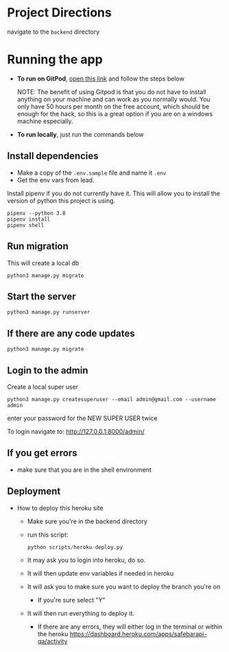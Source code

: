 # Project Directions

navigate to the `backend` directory

# Running the app

- **To run on GitPod**, [open this link](https://gitpod.io/#https://github.com/Sexual-Assault-Center/SafeBar/branches) and follow the steps below

  NOTE: The benefit of using Gitpod is that you do not have to install anything on your machine and can work as you normally would. You only have 50 hours per month on the free account, which should be enough for the hack, so this is a great option if you are on a windows machine especially.

- **To run locally**, just run the commands below

## Install dependencies

- Make a copy of the `.env.sample` file and name it `.env`
- Get the env vars from lead.

Install pipenv if you do not currently have it. This will allow you to install the version of python this project is using.

```shell
pipenv --python 3.8
pipenv install
pipenv shell
```

## Run migration

This will create a local db

```
python3 manage.py migrate
```

## Start the server

```
python3 manage.py runserver
```

## If there are any code updates

```
python3 manage.py migrate
```

## Login to the admin

Create a local super user

```
python3 manage.py createsuperuser --email admin@gmail.com --username admin
```

enter your password for the NEW SUPER USER twice

To login navigate to: <http://127.0.0.1:8000/admin/>

## If you get errors

- make sure that you are in the shell environment

## Deployment

- How to deploy this heroku site
  - Make sure you're in the backend directory
  - run this script:

    ```python
    python scripts/heroku-deploy.py
    ```

  - It may ask you to login into heroku, do so.
  - It will then update env variables if needed in heroku
  - It will ask you to make sure you want to deploy the branch you're on
    - If you're sure select "Y"
  - It will then run everything to deploy it.
    - If there are any errors, they will either log in the terminal or within the heroku <https://dashboard.heroku.com/apps/safebarapi-qa/activity>
